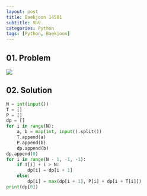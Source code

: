 ```yaml
---
layout: post
title: Baekjoon 14501
subtitle: 퇴사
categories: Python
tags: [Python, Baekjoon]
---
```


## 01. Problem

<img src="https://github.com/WoojinJeonkr/WoojinJeonkr.github.io/blob/main/assets/images/post_image/baekjoon/baekjoon_14501.png?raw=true">

## 02. Solution

```Python
N = int(input())
T = []
P = []
dp = []
for i in range(N):
    a, b = map(int, input().split())
    T.append(a)
    P.append(b)
    dp.append(b)
dp.append(0)
for i in range(N - 1, -1, -1):
    if T[i] + i > N:
        dp[i] = dp[i + 1]
    else:
        dp[i] = max(dp[i + 1], P[i] + dp[i + T[i]])
print(dp[0])
```
